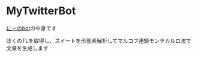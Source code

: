 # MyTwitterBot

[にーのbot](https://twitter.com/j_tn_b)の中身です

ぼくのTLを取得し、スイートを形態素解析してマルコフ連鎖モンテカルロ法で文章を生成します
